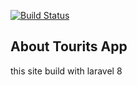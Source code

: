 <a href="https://travis-ci.org/laravel/framework"><img src="https://travis-ci.org/laravel/framework.svg" alt="Build Status"></a>

## About Tourits App

this site build with laravel 8
